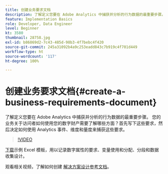 ```yaml
---
title: 创建业务要求文档
description: 了解定义您要在 Adobe Analytics 中捕获并分析的行为数据的最重要步骤。
feature: Implementation Basics
role: Developer, Data Engineer
level: Beginner
kt: 3580
thumbnail: 28758.jpg
exl-id: b86869d2-7c43-485d-98b3-4f7bebc4f420
source-git-commit: 245a31092b4a9c253eadd843c7b919c4f701d449
workflow-type: ht
source-wordcount: '117'
ht-degree: 100%

---
```


# 创建业务要求文档{#create-a-business-requirements-document}

了解定义您要在 Adobe Analytics 中捕获并分析的行为数据的最重要步骤。 您的业务关于访问者如何使用您的数字财产需要了解哪些方面？首先写下这些要求，然后决定如何使用 Analytics 事件、维度和量度来捕获这些要求。

>[!VIDEO](https://video.tv.adobe.com/v/28758/?quality=12&learn=on)

[下载](assets/aa_en_BRD_SDR_template.xlsx)示例 Excel 模板，用以记录数字属性的要求、变量使用和分配、分段和数据收集设计。

观看相关视频，了解如何创建 [解决方案设计参考文档](creating-and-maintaining-an-sdr.md)。

